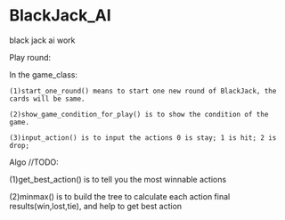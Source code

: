 # BlackJack_AI
black jack ai work

Play round:

  In the game_class:
  
    (1)start_one_round() means to start one new round of BlackJack, the cards will be same.
    
    (2)show_game_condition_for_play() is to show the condition of the game.
    
    (3)input_action() is to input the actions 0 is stay; 1 is hit; 2 is drop; 
    
Algo  //TODO:  

  (1)get_best_action()  is to tell you the most winnable actions
  
  (2)minmax()   is to build the tree to calculate each action final results(win,lost,tie), and help to get best action

